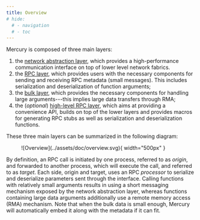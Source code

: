 ```yaml
---
title: Overview
# hide:
  # - navigation
  # - toc
---
```


Mercury is composed of three main layers:

1. the [network abstraction layer](na.md), which provides
  a high-performance communication interface on top of lower level network
  fabrics.
2. the [RPC layer](hg.md), which provides users with the necessary
  components for sending and receiving RPC metadata (small messages). This includes
  serialization and deserialization of function arguments;
3. the [bulk layer](hg_bulk.md), which provides the necessary components for
  handling large arguments---this implies large data transfers through RMA;
4. the (*optional*) [high-level RPC layer](hg_macros.md), which aims at
  providing a convenience API, builds on top of the lower layers and provides
  macros for generating RPC stubs as well as serialization and deserialization
  functions.

These three main layers can be summarized in the following diagram:

<figure markdown>
  ![Overview](../assets/doc/overview.svg){ width="500px" }
  <!--- <figcaption>Image caption</figcaption> --->
</figure>

By definition, an RPC call is initiated by one process, referred to as
_origin_, and forwarded to another process, which will execute the call,
and referred to as _target_. Each side, origin and target, uses an RPC
_processor_ to serialize and deserialize parameters sent through the interface.
Calling functions with relatively small arguments results in using a short
messaging mechanism exposed by the network abstraction layer, whereas functions
containing large data arguments additionally use a remote memory access (RMA)
mechanism. Note that when the bulk data is small enough, Mercury will
automatically embed it along with the metadata if it can fit.